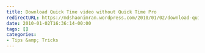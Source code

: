 ```yaml
---
title: Download Quick Time video without Quick Time Pro
redirectURL: https://mdshaonimran.wordpress.com/2010/01/02/download-quicktime-video/
date: 2010-01-02T16:36:14-00:00
tags: []
categories:
- Tips &amp; Tricks
---
```

